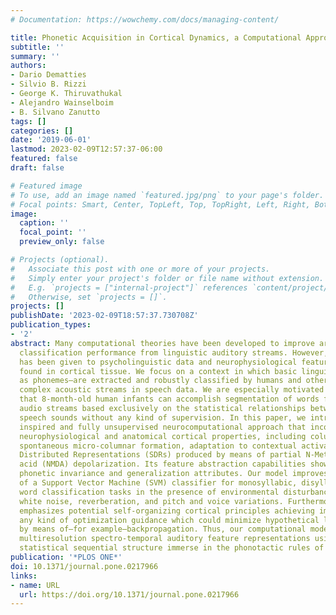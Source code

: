 ```yaml
---
# Documentation: https://wowchemy.com/docs/managing-content/

title: Phonetic Acquisition in Cortical Dynamics, a Computational Approach
subtitle: ''
summary: ''
authors:
- Dario Dematties
- Silvio B. Rizzi
- George K. Thiruvathukal
- Alejandro Wainselboim
- B. Silvano Zanutto
tags: []
categories: []
date: '2019-06-01'
lastmod: 2023-02-09T12:57:37-06:00
featured: false
draft: false

# Featured image
# To use, add an image named `featured.jpg/png` to your page's folder.
# Focal points: Smart, Center, TopLeft, Top, TopRight, Left, Right, BottomLeft, Bottom, BottomRight.
image:
  caption: ''
  focal_point: ''
  preview_only: false

# Projects (optional).
#   Associate this post with one or more of your projects.
#   Simply enter your project's folder or file name without extension.
#   E.g. `projects = ["internal-project"]` references `content/project/deep-learning/index.md`.
#   Otherwise, set `projects = []`.
projects: []
publishDate: '2023-02-09T18:57:37.730708Z'
publication_types:
- '2'
abstract: Many computational theories have been developed to improve artificial phonetic
  classification performance from linguistic auditory streams. However, less attention
  has been given to psycholinguistic data and neurophysiological features recently
  found in cortical tissue. We focus on a context in which basic linguistic units–such
  as phonemes–are extracted and robustly classified by humans and other animals from
  complex acoustic streams in speech data. We are especially motivated by the fact
  that 8-month-old human infants can accomplish segmentation of words from fluent
  audio streams based exclusively on the statistical relationships between neighboring
  speech sounds without any kind of supervision. In this paper, we introduce a biologically
  inspired and fully unsupervised neurocomputational approach that incorporates key
  neurophysiological and anatomical cortical properties, including columnar organization,
  spontaneous micro-columnar formation, adaptation to contextual activations and Sparse
  Distributed Representations (SDRs) produced by means of partial N-Methyl-D-aspartic
  acid (NMDA) depolarization. Its feature abstraction capabilities show promising
  phonetic invariance and generalization attributes. Our model improves the performance
  of a Support Vector Machine (SVM) classifier for monosyllabic, disyllabic and trisyllabic
  word classification tasks in the presence of environmental disturbances such as
  white noise, reverberation, and pitch and voice variations. Furthermore, our approach
  emphasizes potential self-organizing cortical principles achieving improvement without
  any kind of optimization guidance which could minimize hypothetical loss functions
  by means of–for example–backpropagation. Thus, our computational model outperforms
  multiresolution spectro-temporal auditory feature representations using only the
  statistical sequential structure immerse in the phonotactic rules of the input stream.
publication: '*PLOS ONE*'
doi: 10.1371/journal.pone.0217966
links:
- name: URL
  url: https://doi.org/10.1371/journal.pone.0217966
---
```

